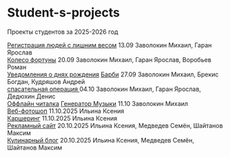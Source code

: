 # Student-s-projects
Проекты студентов за 2025-2026 год

[Регистрация людей с лишним весом](https://github.com/Sunder32/ASSADSAD) 13.09  Заволокин Михаил, Гаран Ярослав  
[Колесо фортуны](https://github.com/Sunder32/fortuna) 20.09 Заволокин Михаил, Гаран Ярослав, Воробьев Роман  
[Уведомления о днях рождения](https://github.com/Sunder32/YvedDr) [Барби](https://github.com/Sunder32/BarbE) 27.09 Заволокин Михаил, Брекис Богдан, Кудряшов Андрей  
[спасательная операция ](https://github.com/Sunder32/BoshBash) 04.10 Заволокин Михаил, Гаран Ярослав, Дедюхин Денис  
[Оффлайн читалка](https://github.com/Sunder32/Kniga) [Генератор Музыки](https://github.com/Sunder32/Music) 11.10 Заволокин Михаил
<br>
[Веб-фотошоп](https://github.com/Hioka3/webphotoshop) 11.10.2025 Ильина Ксения <br>
[Каршеринг](https://github.com/Hioka3/carshering) 11.10.2025 Ильина Ксения <br>
[Рекламный сайт](https://github.com/Hioka3/coffim-sales-website) 20.10.2025 Ильина Ксения, Медведев Семён, Шайтанов Максим <br>
[Кулинарный блог](https://github.com/Hioka3/culinary-blog) 20.10.2025 Ильина Ксения, Медведев Семён, Шайтанов Максим <br>